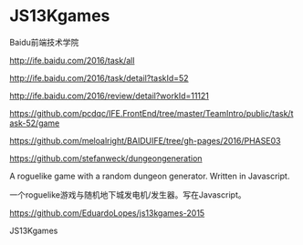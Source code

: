 # JS13Kgames 







Baidu前端技术学院

http://ife.baidu.com/2016/task/all


http://ife.baidu.com/2016/task/detail?taskId=52


http://ife.baidu.com/2016/review/detail?workId=11121

https://github.com/pcdqc/IFE.FrontEnd/tree/master/TeamIntro/public/task/task-52/game



https://github.com/meloalright/BAIDUIFE/tree/gh-pages/2016/PHASE03



https://github.com/stefanweck/dungeongeneration

A roguelike game with a random dungeon generator. Written in Javascript.

一个roguelike游戏与随机地下城发电机/发生器。写在Javascript。


https://github.com/EduardoLopes/js13kgames-2015

JS13Kgames 






















